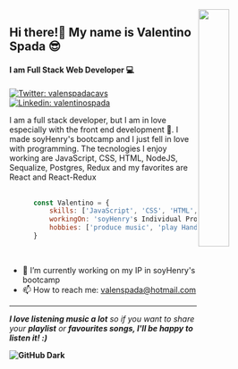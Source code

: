 <img align='right' src="https://i.ibb.co/qYn4zhS/programmer-coding-laptop-computer-work-desk-vector-illustration-cartoon-flat-freelancer-sitting-work.png" style="width:33%;"/>

##  Hi there!👋 My name is Valentino Spada 😎
#### I am Full Stack Web Developer 💻

[![Twitter: valenspadacavs](https://img.shields.io/twitter/follow/valenspadacavs?style=social)](https://twitter.com/valenspadacavs)
[![Linkedin: valentinospada](https://img.shields.io/badge/-valentinospada-blue?style=flat-square&logo=Linkedin&logoColor=white&link=https://www.linkedin.com/in/valentinospada/)](https://www.linkedin.com/in/valentinospada/)


 
I am a full stack developer, but I am in love especially with the front end development 🎨. I made soyHenry's bootcamp and I just fell in love with programming.
The tecnologies I enjoy working are JavaScript, CSS, HTML, NodeJS, Sequalize, Postgres, Redux and my favorites are React and React-Redux
<br/>
<br/>

```javascript
      const Valentino = {
          skills: ['JavaScript', 'CSS', 'HTML', 'NodeJS', 'Sequelize', 'Postgres', 'Redux', 'React', 'React-Redux'],
          workingOn: 'soyHenry's Individual Proyect',
          hobbies: ['produce music', 'play Handball', 'play online-videogames']     
      }
 ```
<br/>



- 🔭 I’m currently working on my IP in soyHenry's bootcamp 
- 📫 How to reach me: valenspada@hotmail.com 

<hr/>

<em><b>I love listening music a lot</b> so if you want to share your <b>playlist</b> or <b>favourites songs<b/>, I'll be happy to listen it! :)</em>


![GitHub Dark](https://github.com/github-dark.png#gh-light-mode-only)
